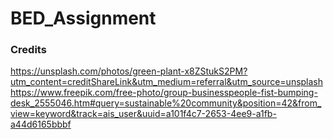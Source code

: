# BED_Assignment


### Credits
https://unsplash.com/photos/green-plant-x8ZStukS2PM?utm_content=creditShareLink&utm_medium=referral&utm_source=unsplash
https://www.freepik.com/free-photo/group-businesspeople-fist-bumping-desk_2555046.htm#query=sustainable%20community&position=42&from_view=keyword&track=ais_user&uuid=a101f4c7-2653-4ee9-a1fb-a44d6165bbbf 
